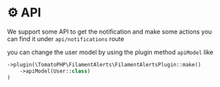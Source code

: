 # ⚙️ API

We support some API to get the notification and make some actions you can find it under `api/notifications` route

you can change the user model by using the plugin method `apiModel` like

```php
->plugin(\TomatoPHP\FilamentAlerts\FilamentAlertsPlugin::make()
    ->apiModel(User::class)
)
```
